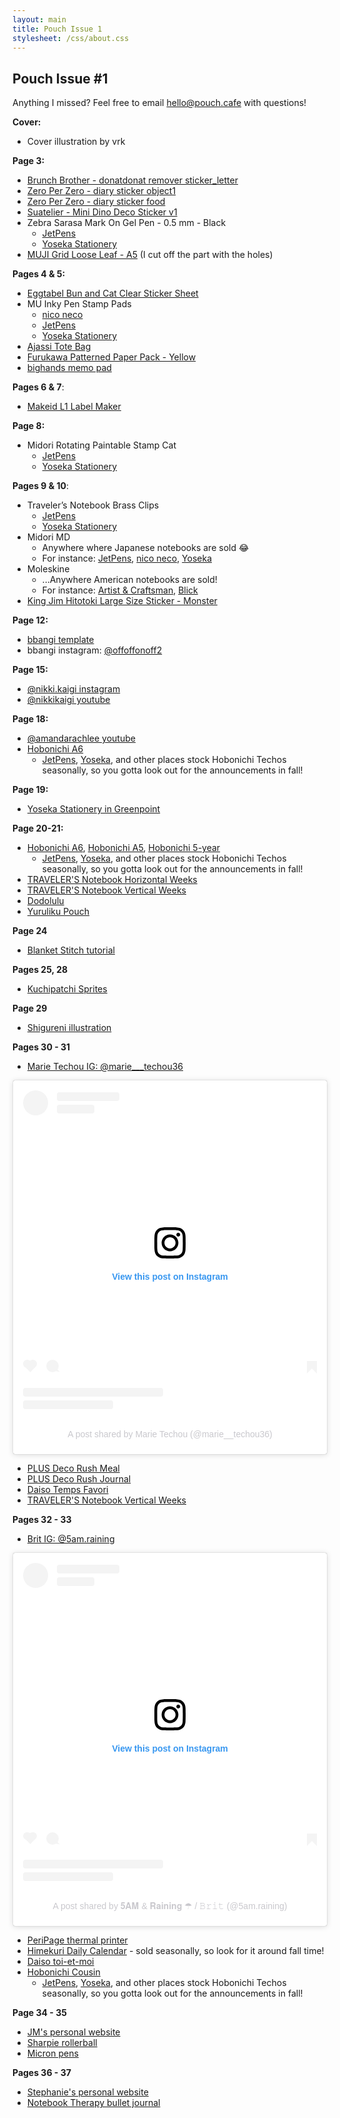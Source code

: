 ```yaml
---
layout: main
title: Pouch Issue 1
stylesheet: /css/about.css
---
```


## Pouch Issue #1

Anything I missed? Feel free to email [hello@pouch.cafe](mailto:hello@pouch.cafe) with questions!

**Cover:**

- Cover illustration by vrk

**Page 3:**

- [Brunch Brother - donatdonat remover sticker_letter](https://www.alandusa.com/products/donatdonat-remover-sticker_letter)
- [Zero Per Zero - diary sticker object1](https://www.alandusa.com/products/diary-sticker-object1)
- [Zero Per Zero - diary sticker food](https://www.alandusa.com/products/diary-sticker-food)
- [Suatelier - Mini Dino Deco Sticker v1](https://shop.mochithings.com/products/100128)
- Zebra Sarasa Mark On Gel Pen - 0.5 mm - Black
  - [JetPens](https://www.jetpens.com/Zebra-Sarasa-Mark-On-Gel-Pen-0.5-mm-Black/pd/23781)
  - [Yoseka Stationery](https://yosekastationery.com/products/sarasa-mark-on-gel-pen-0-5mm?_pos=1&_sid=a21bdf65a&_ss=r)
- [MUJI Grid Loose Leaf - A5](https://www.muji.us/products/grid-loose-leaf-s265) (I cut off the part with the holes)


**Pages 4 & 5:**

- [Eggtabel Bun and Cat Clear Sticker Sheet](https://www.eggtabel.com/sticker-sheets/bun-and-cat-clear-sticker-sheet)
- MU Inky Pen Stamp Pads
  - [nico neco](https://www.niconeco.com/products/copy-of-mu-print-on-sticker-no-238?variant=40645625839683)
  - [JetPens](https://www.jetpens.com/MU-Inky-Pen-Stamp-Pads-Color-Set-02/pd/39967)
  - [Yoseka Stationery](https://yosekastationery.com/products/mu-inky-pen?_pos=1&_sid=43e95d016&_ss=r)
- [Ajassi Tote Bag](https://www.sumthingsofmine.com/collections/ajassi/products/ajassi-tote-bag)
- [Furukawa Patterned Paper Pack - Yellow](https://cutethingsfromjapan.com/products/gasa-gasa-paper-set-yellow)
- [bighands memo pad](https://journalstation.net/products/bighands-memo-pads-4-designs)

**Pages 6 & 7**:

- [Makeid L1 Label Maker](https://www.amazon.com/dp/B0963Z1YR9)

**Page 8:**

- Midori Rotating Paintable Stamp Cat
  - [JetPens](https://www.jetpens.com/Midori-Paintable-Rotating-Date-Stamp-Cat/pd/37728)
  - [Yoseka Stationery](https://yosekastationery.com/products/midori-paintable-stamp-rotating-date)

**Pages 9 & 10**:

- Traveler’s Notebook Brass Clips
  - [JetPens](https://www.jetpens.com/TRAVELER-S-COMPANY-TRAVELER-S-notebook-Accessories-030-Brass-Clip-TRC-Logo/pd/26942)
  - [Yoseka Stationery](https://yosekastationery.com/products/the-brass-clip-trc-logo)
- Midori MD
  - Anywhere where Japanese notebooks are sold 😂
  - For instance: [JetPens](https://www.jetpens.com/search?q=midori+md&v=2), [nico neco](https://www.niconeco.com/search?type=product&q=*midori%20md*), [Yoseka](https://yosekastationery.com/search?q=Midori+MD)
- Moleskine
  - ...Anywhere American notebooks are sold!
  - For instance: [Artist & Craftsman](https://artistcraftsman.com/search.php?search_query=moleskine), [Blick](https://www.dickblick.com/brands/moleskine/)
- [King Jim Hitotoki Large Size Sticker - Monster](https://washiwednesday.myshopify.com/products/hitotoki-large-size-sticker-monster?_pos=1&_sid=dce06ee09&_ss=r)

**Page 12:**

- [bbangi template](https://m.blog.naver.com/offoffonoff/223082494491?referrerCode=1)
- bbangi instagram: [@offoffonoff2](https://www.instagram.com/offoffonoff2/)

**Page 15:**

- [@nikki.kaigi instagram](https://www.instagram.com/nikki.kaigi)
- [@nikkikaigi youtube](https://www.youtube.com/@nikkikaigi)

**Page 18:**

- [@amandarachlee youtube](https://www.youtube.com/@amandarachlee)
- [Hobonichi A6](https://www.1101.com/store/techo/en/2024/all_about/original/)
  - [JetPens](https://jetpens.com), [Yoseka](https://yosekastationery.com), and other places stock Hobonichi Techos seasonally, so you gotta look out for the announcements in fall! 

**Page 19:**

- [Yoseka Stationery in Greenpoint](https://maps.app.goo.gl/UUFwLisZEtg5WDMr6)

**Page 20-21:**

- [Hobonichi A6](https://www.1101.com/store/techo/en/2024/all_about/original/), [Hobonichi A5](https://www.1101.com/store/techo/en/2024/all_about/cousin/), [Hobonichi 5-year](https://www.1101.com/store/techo/en/2024/all_about/5year/) 
  - [JetPens](https://jetpens.com), [Yoseka](https://yosekastationery.com), and other places stock Hobonichi Techos seasonally, so you gotta look out for the announcements in fall! 
- [TRAVELER'S Notebook Horizontal Weeks](https://shop.travelerscompanyusa.com/products/travelers-notebook-refill-free-diary-weekly-grid-notebook)
- [TRAVELER'S Notebook Vertical Weeks](https://shop.travelerscompanyusa.com/products/travelers-notebook-refill-weekly-free-vertical)
- [Dodolulu](https://www.dodolulu.com/en/collections/2024-collections)
- [Yuruliku Pouch](https://www.baum-kuchen.net/collections/yuruliku/products/flat-pen-case)

**Page 24**

- [Blanket Stitch tutorial](https://www.youtube.com/watch?v=VpTRSsbqUso)

**Pages 25, 28**

- [Kuchipatchi Sprites](https://www.spriters-resource.com/lcd_handhelds/tamagotchiconnectionversion2/sheet/112625/)

**Page 29**

- [Shigureni illustration](https://www.shigureni.com/illust/107)

**Pages 30 - 31**

- [Marie Techou IG: @marie___techou36](https://instagram.com/marie__techou36)

<blockquote class="instagram-media" data-instgrm-permalink="https://www.instagram.com/p/C2I4KbNy1gA/?utm_source=ig_embed&amp;utm_campaign=loading" data-instgrm-version="14" style=" background:#FFF; border:0; border-radius:3px; box-shadow:0 0 1px 0 rgba(0,0,0,0.5),0 1px 10px 0 rgba(0,0,0,0.15); margin: 1px; max-width:540px; min-width:326px; padding:0; width:99.375%; width:-webkit-calc(100% - 2px); width:calc(100% - 2px);"><div style="padding:16px;"> <a href="https://www.instagram.com/p/C2I4KbNy1gA/?utm_source=ig_embed&amp;utm_campaign=loading" style=" background:#FFFFFF; line-height:0; padding:0 0; text-align:center; text-decoration:none; width:100%;" target="_blank"> <div style=" display: flex; flex-direction: row; align-items: center;"> <div style="background-color: #F4F4F4; border-radius: 50%; flex-grow: 0; height: 40px; margin-right: 14px; width: 40px;"></div> <div style="display: flex; flex-direction: column; flex-grow: 1; justify-content: center;"> <div style=" background-color: #F4F4F4; border-radius: 4px; flex-grow: 0; height: 14px; margin-bottom: 6px; width: 100px;"></div> <div style=" background-color: #F4F4F4; border-radius: 4px; flex-grow: 0; height: 14px; width: 60px;"></div></div></div><div style="padding: 19% 0;"></div> <div style="display:block; height:50px; margin:0 auto 12px; width:50px;"><svg width="50px" height="50px" viewBox="0 0 60 60" version="1.1" xmlns="https://www.w3.org/2000/svg" xmlns:xlink="https://www.w3.org/1999/xlink"><g stroke="none" stroke-width="1" fill="none" fill-rule="evenodd"><g transform="translate(-511.000000, -20.000000)" fill="#000000"><g><path d="M556.869,30.41 C554.814,30.41 553.148,32.076 553.148,34.131 C553.148,36.186 554.814,37.852 556.869,37.852 C558.924,37.852 560.59,36.186 560.59,34.131 C560.59,32.076 558.924,30.41 556.869,30.41 M541,60.657 C535.114,60.657 530.342,55.887 530.342,50 C530.342,44.114 535.114,39.342 541,39.342 C546.887,39.342 551.658,44.114 551.658,50 C551.658,55.887 546.887,60.657 541,60.657 M541,33.886 C532.1,33.886 524.886,41.1 524.886,50 C524.886,58.899 532.1,66.113 541,66.113 C549.9,66.113 557.115,58.899 557.115,50 C557.115,41.1 549.9,33.886 541,33.886 M565.378,62.101 C565.244,65.022 564.756,66.606 564.346,67.663 C563.803,69.06 563.154,70.057 562.106,71.106 C561.058,72.155 560.06,72.803 558.662,73.347 C557.607,73.757 556.021,74.244 553.102,74.378 C549.944,74.521 548.997,74.552 541,74.552 C533.003,74.552 532.056,74.521 528.898,74.378 C525.979,74.244 524.393,73.757 523.338,73.347 C521.94,72.803 520.942,72.155 519.894,71.106 C518.846,70.057 518.197,69.06 517.654,67.663 C517.244,66.606 516.755,65.022 516.623,62.101 C516.479,58.943 516.448,57.996 516.448,50 C516.448,42.003 516.479,41.056 516.623,37.899 C516.755,34.978 517.244,33.391 517.654,32.338 C518.197,30.938 518.846,29.942 519.894,28.894 C520.942,27.846 521.94,27.196 523.338,26.654 C524.393,26.244 525.979,25.756 528.898,25.623 C532.057,25.479 533.004,25.448 541,25.448 C548.997,25.448 549.943,25.479 553.102,25.623 C556.021,25.756 557.607,26.244 558.662,26.654 C560.06,27.196 561.058,27.846 562.106,28.894 C563.154,29.942 563.803,30.938 564.346,32.338 C564.756,33.391 565.244,34.978 565.378,37.899 C565.522,41.056 565.552,42.003 565.552,50 C565.552,57.996 565.522,58.943 565.378,62.101 M570.82,37.631 C570.674,34.438 570.167,32.258 569.425,30.349 C568.659,28.377 567.633,26.702 565.965,25.035 C564.297,23.368 562.623,22.342 560.652,21.575 C558.743,20.834 556.562,20.326 553.369,20.18 C550.169,20.033 549.148,20 541,20 C532.853,20 531.831,20.033 528.631,20.18 C525.438,20.326 523.257,20.834 521.349,21.575 C519.376,22.342 517.703,23.368 516.035,25.035 C514.368,26.702 513.342,28.377 512.574,30.349 C511.834,32.258 511.326,34.438 511.181,37.631 C511.035,40.831 511,41.851 511,50 C511,58.147 511.035,59.17 511.181,62.369 C511.326,65.562 511.834,67.743 512.574,69.651 C513.342,71.625 514.368,73.296 516.035,74.965 C517.703,76.634 519.376,77.658 521.349,78.425 C523.257,79.167 525.438,79.673 528.631,79.82 C531.831,79.965 532.853,80.001 541,80.001 C549.148,80.001 550.169,79.965 553.369,79.82 C556.562,79.673 558.743,79.167 560.652,78.425 C562.623,77.658 564.297,76.634 565.965,74.965 C567.633,73.296 568.659,71.625 569.425,69.651 C570.167,67.743 570.674,65.562 570.82,62.369 C570.966,59.17 571,58.147 571,50 C571,41.851 570.966,40.831 570.82,37.631"></path></g></g></g></svg></div><div style="padding-top: 8px;"> <div style=" color:#3897f0; font-family:Arial,sans-serif; font-size:14px; font-style:normal; font-weight:550; line-height:18px;">View this post on Instagram</div></div><div style="padding: 12.5% 0;"></div> <div style="display: flex; flex-direction: row; margin-bottom: 14px; align-items: center;"><div> <div style="background-color: #F4F4F4; border-radius: 50%; height: 12.5px; width: 12.5px; transform: translateX(0px) translateY(7px);"></div> <div style="background-color: #F4F4F4; height: 12.5px; transform: rotate(-45deg) translateX(3px) translateY(1px); width: 12.5px; flex-grow: 0; margin-right: 14px; margin-left: 2px;"></div> <div style="background-color: #F4F4F4; border-radius: 50%; height: 12.5px; width: 12.5px; transform: translateX(9px) translateY(-18px);"></div></div><div style="margin-left: 8px;"> <div style=" background-color: #F4F4F4; border-radius: 50%; flex-grow: 0; height: 20px; width: 20px;"></div> <div style=" width: 0; height: 0; border-top: 2px solid transparent; border-left: 6px solid #f4f4f4; border-bottom: 2px solid transparent; transform: translateX(16px) translateY(-4px) rotate(30deg)"></div></div><div style="margin-left: auto;"> <div style=" width: 0px; border-top: 8px solid #F4F4F4; border-right: 8px solid transparent; transform: translateY(16px);"></div> <div style=" background-color: #F4F4F4; flex-grow: 0; height: 12px; width: 16px; transform: translateY(-4px);"></div> <div style=" width: 0; height: 0; border-top: 8px solid #F4F4F4; border-left: 8px solid transparent; transform: translateY(-4px) translateX(8px);"></div></div></div> <div style="display: flex; flex-direction: column; flex-grow: 1; justify-content: center; margin-bottom: 24px;"> <div style=" background-color: #F4F4F4; border-radius: 4px; flex-grow: 0; height: 14px; margin-bottom: 6px; width: 224px;"></div> <div style=" background-color: #F4F4F4; border-radius: 4px; flex-grow: 0; height: 14px; width: 144px;"></div></div></a><p style=" color:#c9c8cd; font-family:Arial,sans-serif; font-size:14px; line-height:17px; margin-bottom:0; margin-top:8px; overflow:hidden; padding:8px 0 7px; text-align:center; text-overflow:ellipsis; white-space:nowrap;"><a href="https://www.instagram.com/p/C2I4KbNy1gA/?utm_source=ig_embed&amp;utm_campaign=loading" style=" color:#c9c8cd; font-family:Arial,sans-serif; font-size:14px; font-style:normal; font-weight:normal; line-height:17px; text-decoration:none;" target="_blank">A post shared by Marie Techou (@marie__techou36)</a></p></div></blockquote> <script async src="//www.instagram.com/embed.js"></script>

- [PLUS Deco Rush Meal](https://tokyopenshop.com/products/deco-rush-2022-limited-6mm?variant=43064781177044)
- [PLUS Deco Rush Journal](https://tokyopenshop.com/products/deco-rush-2022-limited-6mm?variant=43064781439188)
- [Daiso Temps Favori](https://www.etsy.com/listing/1657571063/temps-favori-sticker-from-japan-daiso)
- [TRAVELER'S Notebook Vertical Weeks](https://shop.travelerscompanyusa.com/products/travelers-notebook-refill-weekly-free-vertical)

**Pages 32 - 33**

- [Brit IG: @5am.raining](https://www.instagram.com/5am.raining)

<blockquote class="instagram-media" data-instgrm-permalink="https://www.instagram.com/p/C0tVsutLFwd/?utm_source=ig_embed&amp;utm_campaign=loading" data-instgrm-version="14" style=" background:#FFF; border:0; border-radius:3px; box-shadow:0 0 1px 0 rgba(0,0,0,0.5),0 1px 10px 0 rgba(0,0,0,0.15); margin: 1px; max-width:540px; min-width:326px; padding:0; width:99.375%; width:-webkit-calc(100% - 2px); width:calc(100% - 2px);"><div style="padding:16px;"> <a href="https://www.instagram.com/p/C0tVsutLFwd/?utm_source=ig_embed&amp;utm_campaign=loading" style=" background:#FFFFFF; line-height:0; padding:0 0; text-align:center; text-decoration:none; width:100%;" target="_blank"> <div style=" display: flex; flex-direction: row; align-items: center;"> <div style="background-color: #F4F4F4; border-radius: 50%; flex-grow: 0; height: 40px; margin-right: 14px; width: 40px;"></div> <div style="display: flex; flex-direction: column; flex-grow: 1; justify-content: center;"> <div style=" background-color: #F4F4F4; border-radius: 4px; flex-grow: 0; height: 14px; margin-bottom: 6px; width: 100px;"></div> <div style=" background-color: #F4F4F4; border-radius: 4px; flex-grow: 0; height: 14px; width: 60px;"></div></div></div><div style="padding: 19% 0;"></div> <div style="display:block; height:50px; margin:0 auto 12px; width:50px;"><svg width="50px" height="50px" viewBox="0 0 60 60" version="1.1" xmlns="https://www.w3.org/2000/svg" xmlns:xlink="https://www.w3.org/1999/xlink"><g stroke="none" stroke-width="1" fill="none" fill-rule="evenodd"><g transform="translate(-511.000000, -20.000000)" fill="#000000"><g><path d="M556.869,30.41 C554.814,30.41 553.148,32.076 553.148,34.131 C553.148,36.186 554.814,37.852 556.869,37.852 C558.924,37.852 560.59,36.186 560.59,34.131 C560.59,32.076 558.924,30.41 556.869,30.41 M541,60.657 C535.114,60.657 530.342,55.887 530.342,50 C530.342,44.114 535.114,39.342 541,39.342 C546.887,39.342 551.658,44.114 551.658,50 C551.658,55.887 546.887,60.657 541,60.657 M541,33.886 C532.1,33.886 524.886,41.1 524.886,50 C524.886,58.899 532.1,66.113 541,66.113 C549.9,66.113 557.115,58.899 557.115,50 C557.115,41.1 549.9,33.886 541,33.886 M565.378,62.101 C565.244,65.022 564.756,66.606 564.346,67.663 C563.803,69.06 563.154,70.057 562.106,71.106 C561.058,72.155 560.06,72.803 558.662,73.347 C557.607,73.757 556.021,74.244 553.102,74.378 C549.944,74.521 548.997,74.552 541,74.552 C533.003,74.552 532.056,74.521 528.898,74.378 C525.979,74.244 524.393,73.757 523.338,73.347 C521.94,72.803 520.942,72.155 519.894,71.106 C518.846,70.057 518.197,69.06 517.654,67.663 C517.244,66.606 516.755,65.022 516.623,62.101 C516.479,58.943 516.448,57.996 516.448,50 C516.448,42.003 516.479,41.056 516.623,37.899 C516.755,34.978 517.244,33.391 517.654,32.338 C518.197,30.938 518.846,29.942 519.894,28.894 C520.942,27.846 521.94,27.196 523.338,26.654 C524.393,26.244 525.979,25.756 528.898,25.623 C532.057,25.479 533.004,25.448 541,25.448 C548.997,25.448 549.943,25.479 553.102,25.623 C556.021,25.756 557.607,26.244 558.662,26.654 C560.06,27.196 561.058,27.846 562.106,28.894 C563.154,29.942 563.803,30.938 564.346,32.338 C564.756,33.391 565.244,34.978 565.378,37.899 C565.522,41.056 565.552,42.003 565.552,50 C565.552,57.996 565.522,58.943 565.378,62.101 M570.82,37.631 C570.674,34.438 570.167,32.258 569.425,30.349 C568.659,28.377 567.633,26.702 565.965,25.035 C564.297,23.368 562.623,22.342 560.652,21.575 C558.743,20.834 556.562,20.326 553.369,20.18 C550.169,20.033 549.148,20 541,20 C532.853,20 531.831,20.033 528.631,20.18 C525.438,20.326 523.257,20.834 521.349,21.575 C519.376,22.342 517.703,23.368 516.035,25.035 C514.368,26.702 513.342,28.377 512.574,30.349 C511.834,32.258 511.326,34.438 511.181,37.631 C511.035,40.831 511,41.851 511,50 C511,58.147 511.035,59.17 511.181,62.369 C511.326,65.562 511.834,67.743 512.574,69.651 C513.342,71.625 514.368,73.296 516.035,74.965 C517.703,76.634 519.376,77.658 521.349,78.425 C523.257,79.167 525.438,79.673 528.631,79.82 C531.831,79.965 532.853,80.001 541,80.001 C549.148,80.001 550.169,79.965 553.369,79.82 C556.562,79.673 558.743,79.167 560.652,78.425 C562.623,77.658 564.297,76.634 565.965,74.965 C567.633,73.296 568.659,71.625 569.425,69.651 C570.167,67.743 570.674,65.562 570.82,62.369 C570.966,59.17 571,58.147 571,50 C571,41.851 570.966,40.831 570.82,37.631"></path></g></g></g></svg></div><div style="padding-top: 8px;"> <div style=" color:#3897f0; font-family:Arial,sans-serif; font-size:14px; font-style:normal; font-weight:550; line-height:18px;">View this post on Instagram</div></div><div style="padding: 12.5% 0;"></div> <div style="display: flex; flex-direction: row; margin-bottom: 14px; align-items: center;"><div> <div style="background-color: #F4F4F4; border-radius: 50%; height: 12.5px; width: 12.5px; transform: translateX(0px) translateY(7px);"></div> <div style="background-color: #F4F4F4; height: 12.5px; transform: rotate(-45deg) translateX(3px) translateY(1px); width: 12.5px; flex-grow: 0; margin-right: 14px; margin-left: 2px;"></div> <div style="background-color: #F4F4F4; border-radius: 50%; height: 12.5px; width: 12.5px; transform: translateX(9px) translateY(-18px);"></div></div><div style="margin-left: 8px;"> <div style=" background-color: #F4F4F4; border-radius: 50%; flex-grow: 0; height: 20px; width: 20px;"></div> <div style=" width: 0; height: 0; border-top: 2px solid transparent; border-left: 6px solid #f4f4f4; border-bottom: 2px solid transparent; transform: translateX(16px) translateY(-4px) rotate(30deg)"></div></div><div style="margin-left: auto;"> <div style=" width: 0px; border-top: 8px solid #F4F4F4; border-right: 8px solid transparent; transform: translateY(16px);"></div> <div style=" background-color: #F4F4F4; flex-grow: 0; height: 12px; width: 16px; transform: translateY(-4px);"></div> <div style=" width: 0; height: 0; border-top: 8px solid #F4F4F4; border-left: 8px solid transparent; transform: translateY(-4px) translateX(8px);"></div></div></div> <div style="display: flex; flex-direction: column; flex-grow: 1; justify-content: center; margin-bottom: 24px;"> <div style=" background-color: #F4F4F4; border-radius: 4px; flex-grow: 0; height: 14px; margin-bottom: 6px; width: 224px;"></div> <div style=" background-color: #F4F4F4; border-radius: 4px; flex-grow: 0; height: 14px; width: 144px;"></div></div></a><p style=" color:#c9c8cd; font-family:Arial,sans-serif; font-size:14px; line-height:17px; margin-bottom:0; margin-top:8px; overflow:hidden; padding:8px 0 7px; text-align:center; text-overflow:ellipsis; white-space:nowrap;"><a href="https://www.instagram.com/p/C0tVsutLFwd/?utm_source=ig_embed&amp;utm_campaign=loading" style=" color:#c9c8cd; font-family:Arial,sans-serif; font-size:14px; font-style:normal; font-weight:normal; line-height:17px; text-decoration:none;" target="_blank">A post shared by 𝟓𝐀𝐌 &amp; 𝐑𝐚𝐢𝐧𝐢𝐧𝐠 ☂ / 𝙱𝚛𝚒𝚝 (@5am.raining)</a></p></div></blockquote> <script async src="//www.instagram.com/embed.js"></script>

- [PeriPage thermal printer](https://www.peripageglobal.com/)
- [Himekuri Daily Calendar](https://yosekastationery.com/collections/himekuri) - sold seasonally, so look for it around fall time!
- [Daiso toi-et-moi](https://www.etsy.com/listing/1397756182/toi-et-moi-sticker-eating-party-home)
- [Hobonichi Cousin](https://www.1101.com/store/techo/en/2024/all_about/cousin/)
  - [JetPens](https://jetpens.com), [Yoseka](https://yosekastationery.com), and other places stock Hobonichi Techos seasonally, so you gotta look out for the announcements in fall! 

**Page 34 - 35**

- [JM's personal website](https://jenamarie-boots.com/)
- [Sharpie rollerball](https://www.sharpie.com/pens/rollerball-pens/)
- [Micron pens](https://www.jetpens.com/Sakura-Pigma-Micron-Pens/ct/3910)

**Pages 36 - 37**

- [Stephanie's personal website](https://stephaniejiaruizhu.com/)
- [Notebook Therapy bullet journal]()

